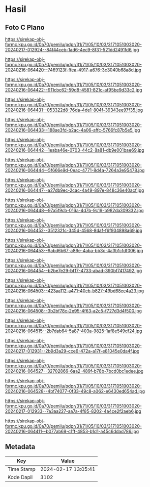 # Hasil

## Foto C Plano

https://sirekap-obj-formc.kpu.go.id/0a70/pemilu/pdpr/31/71/05/10/03/3171051003020-20240217-012924--84f44ceb-1ad6-4ec9-8f31-521dd2491fd6.jpg

https://sirekap-obj-formc.kpu.go.id/0a70/pemilu/pdpr/31/71/05/10/03/3171051003020-20240216-064420--7469123f-ffea-4917-a676-3c3040b68a8d.jpg

https://sirekap-obj-formc.kpu.go.id/0a70/pemilu/pdpr/31/71/05/10/03/3171051003020-20240216-064422--911cbc62-59d8-4581-821c-af95be9d33c2.jpg

https://sirekap-obj-formc.kpu.go.id/0a70/pemilu/pdpr/31/71/05/10/03/3171051003020-20240216-064431--053322d8-76da-4de1-804f-39343ee97f35.jpg

https://sirekap-obj-formc.kpu.go.id/0a70/pemilu/pdpr/31/71/05/10/03/3171051003020-20240216-064433--188ae3fd-b2ac-4a06-affc-5766fc87b5e5.jpg

https://sirekap-obj-formc.kpu.go.id/0a70/pemilu/pdpr/31/71/05/10/03/3171051003020-20240216-064442--1eaba46e-0703-44c2-8a81-db9e001bae69.jpg

https://sirekap-obj-formc.kpu.go.id/0a70/pemilu/pdpr/31/71/05/10/03/3171051003020-20240216-064444--5f666e9d-0eac-4771-8d4a-7264a3e95478.jpg

https://sirekap-obj-formc.kpu.go.id/0a70/pemilu/pdpr/31/71/05/10/03/3171051003020-20240216-064447--a27db9ec-2cac-4a49-897e-848c36e40acf.jpg

https://sirekap-obj-formc.kpu.go.id/0a70/pemilu/pdpr/31/71/05/10/03/3171051003020-20240216-064448--97a5f9cb-016a-4d7b-9c19-b982da309332.jpg

https://sirekap-obj-formc.kpu.go.id/0a70/pemilu/pdpr/31/71/05/10/03/3171051003020-20240216-064452--3512321c-345d-4568-8daf-f6f934898a69.jpg

https://sirekap-obj-formc.kpu.go.id/0a70/pemilu/pdpr/31/71/05/10/03/3171051003020-20240216-064453--9abd6b67-a86e-4aba-bb3c-4a3b1cfdf006.jpg

https://sirekap-obj-formc.kpu.go.id/0a70/pemilu/pdpr/31/71/05/10/03/3171051003020-20240216-064454--b2be7e29-bf17-4733-abad-390bf7417492.jpg

https://sirekap-obj-formc.kpu.go.id/0a70/pemilu/pdpr/31/71/05/10/03/3171051003020-20240216-064503--423aa112-a471-40cb-b827-49bd68ee4a23.jpg

https://sirekap-obj-formc.kpu.go.id/0a70/pemilu/pdpr/31/71/05/10/03/3171051003020-20240216-064508--3b2bf78c-2e95-4f63-a2c5-f727d3d4f500.jpg

https://sirekap-obj-formc.kpu.go.id/0a70/pemilu/pdpr/31/71/05/10/03/3171051003020-20240216-064515--2b7dab64-5a87-403a-9825-1af8e549df24.jpg

https://sirekap-obj-formc.kpu.go.id/0a70/pemilu/pdpr/31/71/05/10/03/3171051003020-20240217-012931--2b9d3a29-cce6-472a-a17f-e81045e0da4f.jpg

https://sirekap-obj-formc.kpu.go.id/0a70/pemilu/pdpr/31/71/05/10/03/3171051003020-20240216-064527--32702866-6aa2-489f-b78b-7bcd0bc1edee.jpg

https://sirekap-obj-formc.kpu.go.id/0a70/pemilu/pdpr/31/71/05/10/03/3171051003020-20240216-064528--4bf74077-0f33-49c8-a062-e6430ed654ad.jpg

https://sirekap-obj-formc.kpu.go.id/0a70/pemilu/pdpr/31/71/05/10/03/3171051003020-20240217-012933--7a3aa227-aa7a-4f85-8202-4a4ce2f2aeb6.jpg

https://sirekap-obj-formc.kpu.go.id/0a70/pemilu/pdpr/31/71/05/10/03/3171051003020-20240216-064411--b077ab68-c1ff-4853-b1d1-a45c6ddad786.jpg


## Metadata

| Key        | Value               |
| ---------- | ------------------- |
| Time Stamp | 2024-02-17 13:05:41 |
| Kode Dapil | 3102                |



